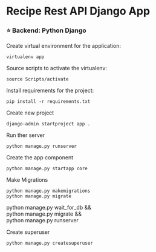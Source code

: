 # Recipe Rest API Django App

### :star: Backend: Python Django
Create virtual environment for the application:<br />
```
virtualenv app
```

Source scripts to activate the virtualenv:<br />
```
source Scripts/activate
```

Install requirements for the project:<br />
```
pip install -r requirements.txt
```

Create new project
```
django-admin startproject app .
```

Run ther server
```
python manage.py runserver
```

Create the app component
```
python manage.py startapp core
```

Make Migrations
```
python manage.py makemigrations
python manage.py migrate
```

python manage.py wait_for_db && \
python manage.py migrate && \
python manage.py runserver

Create superuser
```
python manage.py createsuperuser
```
